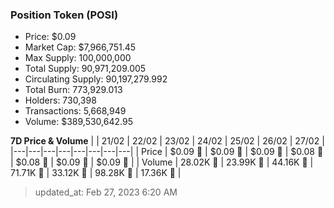 
  ### Position Token (POSI)
  - Price: $0.09
  - Market Cap: $7,966,751.45
  - Max Supply: 100,000,000
  - Total Supply: 90,971,209.005
  - Circulating Supply: 90,197,279.992
  - Total Burn: 773,929.013
  - Holders: 730,398
  - Transactions: 5,668,949
  - Volume: $389,530,642.95

  **7D Price & Volume**
  | | 21&#x2F;02 | 22&#x2F;02 | 23&#x2F;02 | 24&#x2F;02 | 25&#x2F;02 | 26&#x2F;02 | 27&#x2F;02 |
  |---|---|---|---|---|---|---|---|
  | Price | $0.09 🔻 | $0.09 🔻 | $0.09 🚀 | $0.08 🔻 | $0.08 🚀 | $0.09 🚀 | $0.09 🔻 |
  | Volume | 28.02K 🔻 | 23.99K 🔻 | 44.16K 🚀 | 71.71K 🚀 | 33.12K 🔻 | 98.28K 🚀 | 17.36K 🔻 |

  > updated_at: Feb 27, 2023 6:20 AM
